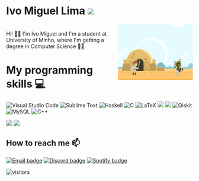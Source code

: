 # Ivo Miguel Lima <img src="https://raw.githubusercontent.com/MartinHeinz/MartinHeinz/master/wave.gif" width="30px">
<div>
  <img align="right" src="https://github.com/amandewatnitrr/amandewatnitrr/blob/main/terminal.gif" width="40%"/>
  <br>
Hi! 👋😊 I'm Ivo Miguel and I'm a student at University of Minho, where I'm getting a degree in Computer Science 👨‍💻.
</div>


# My programming skills 💻

![Visual Studio Code](https://img.shields.io/badge/Visual%20Studio%20Code-0078d7.svg?style=for-the-badge&logo=visual-studio-code&logoColor=white)
![Sublime Text](https://img.shields.io/badge/sublime_text-%23575757.svg?style=for-the-badge&logo=sublime-text&logoColor=important)
![Haskell](https://img.shields.io/badge/Haskell-5e5086?style=for-the-badge&logo=haskell&logoColor=white)
![C](https://img.shields.io/badge/c-%2300599C.svg?style=for-the-badge&logo=c&logoColor=white)
![LaTeX](https://img.shields.io/badge/latex-%23008080.svg?style=for-the-badge&logo=latex&logoColor=white)
![](https://img.shields.io/badge/Python-3776AB?style=for-the-badge&logo=python&logoColor=white)
![](https://img.shields.io/badge/Java-ED8B00?style=for-the-badge&logo=java&logoColor=white)
![Qiskit](https://img.shields.io/badge/Qiskit-%236929C4.svg?style=for-the-badge&logo=Qiskit&logoColor=white)
![MySQL](https://img.shields.io/badge/mysql-%2300f.svg?style=for-the-badge&logo=mysql&logoColor=white)
![C++](https://img.shields.io/badge/c++-%2300599C.svg?style=for-the-badge&logo=c%2B%2B&logoColor=white)


<img height="160" src="https://github-readme-stats.vercel.app/api?username=ivolims&count_private=true&theme=white&show_icons=true&hide_border=true"> <img height="160" src="https://github-readme-stats.vercel.app/api/top-langs/?username=IvoLims&langs_count=5&theme=white&layout=compact&hide_border=true">

## How to reach me 📫

[![Email badge](https://img.shields.io/badge/Microsoft_Outlook-0078D4?style=for-the-badge&logo=microsoft-outlook&logoColor=white)](mailto:ivomiguel58@hotmail.com)
[![Discord badge](https://img.shields.io/badge/Discord-7289DA?style=for-the-badge&logo=discord&logoColor=white)](IvoLim's#6380)
[![Spotify badge](https://img.shields.io/badge/Spotify-1ED760?&style=for-the-badge&logo=spotify&logoColor=white)](https://open.spotify.com/user/6yqi6oa82cbdcfcmsbumfb73p)

![visitors](https://visitor-badge.laobi.icu/badge?page_id=IvoLims.IvoLims)
